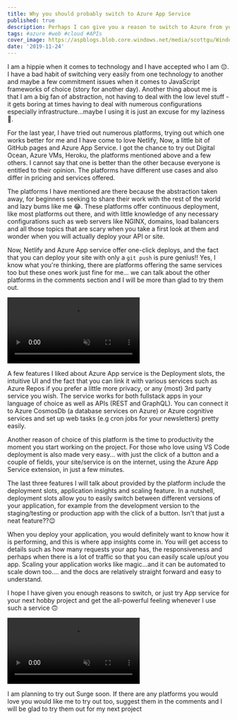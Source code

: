 ```yaml
---
title: Why you should probably switch to Azure App Service
published: true
description: Perhaps I can give you a reason to switch to Azure from your current deployment platform
tags: #azure #web #cloud #APIs
cover_image: https://aspblogs.blob.core.windows.net/media/scottgu/WindowsLiveWriter/AnnouncingthenewAzureAppService_122D1/image_4.png
date: '2019-11-24'
---
```


I am a hippie when it comes to technology and I have accepted who I am 😔. I have a bad habit of switching very easily from one technology to another and maybe a few commitment issues when it comes to JavaScript frameworks of choice (story for another day). Another thing about me is that I am a big fan of abstraction, not having to deal with the low level stuff - it gets boring at times having to deal with numerous configurations especially infrastructure...maybe I using it is just an excuse for my laziness 🙊.

For the last year, I have tried out numerous platforms, trying out which one works better for me and I have come to love Netlify, Now, a little bit of GitHub pages and Azure App Service. I got the chance to try out Digital Ocean, Azure VMs, Heroku, the platforms mentioned above and a few others. I cannot say that one is better than the other because everyone is entitled to their opinion. The platforms have different use cases and also differ in pricing and services offered.

The platforms I have mentioned are there because the abstraction taken away, for beginners seeking to share their work with the rest of the world and lazy bums like me 😂. These platforms offer continuous deployment, like most platforms out there, and with little knowledge of any necessary configurations such as web servers like NGINX, domains, load balancers and all those topics that are scary when you take a first look at them and wonder when you will actually deploy your API or site.

Now, Netlify and Azure App service offer one-click deploys, and the fact that you can deploy your site with only a `git push` is pure genius!! Yes, I know what you're thinking, there are platforms offering the same services too but these ones work just fine for me... we can talk about the other platforms in the comments section and I will be more than glad to try them out.

<video autoplay loop muted playsinline src="/assets/pikachu-happy.mp4" type="video/mp4" alt="pikachu-happy"></video>

A few features I liked about Azure App service is the Deployment slots, the intuitive UI and the fact that you can link it with various services such as Azure Repos if you prefer a little more privacy, or any (most) 3rd party service you wish. The service works for both fullstack apps in your language of choice as well as APIs (REST and GraphQL). You can connect it to Azure CosmosDb (a database services on Azure) or Azure cognitive services and set up web tasks (e.g cron jobs for your newsletters) pretty easily.

Another reason of choice of this platform is the time to productivity the moment you start working on the project. For those who love using VS Code deployment is also made very easy... with just the click of a button and a couple of fields, your site/service is on the internet, using the Azure App Service extension, in just a few minutes.

The last three features I will talk about provided by the platform include the deployment slots, application insights and scaling feature.
In a nutshell, deployment slots allow you to easily switch between different versions of your application, for example from the development version to the staging/testing or production app with the click of a button. Isn't that just a neat feature??😉

When you deploy your application, you would definitely want to know how it is performing, and this is where app insights come in. You will get access to details such as how many requests your app has, the responsiveness and perhaps when there is a lot of traffic so that you can easily scale up/out you app. Scaling your application works like magic...and it can be automated to scale down too.... and the docs are relatively straight forward and easy to understand.

I hope I have given you enough reasons to switch, or just try App service for your next hobby project and get the all-powerful feeling whenever I use such a service 🙃

<video autoplay loop muted playsinline src="/assets/powerful-hero.mp4" type="video/mp4" alt="powerful"></video>

I am planning to try out Surge soon. If there are any platforms you would love you would like me to try out too, suggest them in the comments and I will be glad to try them out for my next project
